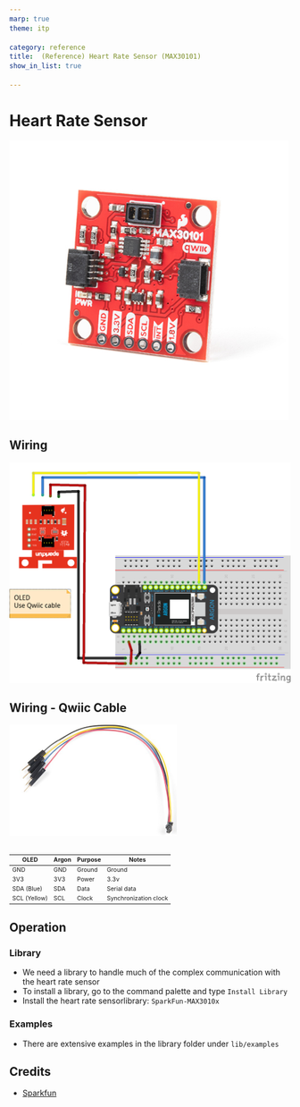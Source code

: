 ```yaml
---
marp: true
theme: itp

category: reference
title:  (Reference) Heart Rate Sensor (MAX30101)
show_in_list: true

---
```

<!-- headingDivider: 2 -->



# Heart Rate Sensor

<img src="heart_rate_sensor.assets/MAX30101.jpg" alt="image-20200416155711370" style="width:500px" />

## Wiring

<img src="heart_rate_sensor.assets/oled_i2c_bb.png" style="width:900px;" />

## Wiring - Qwiic Cable

<img src="heart_rate_sensor.assets/qwiic_cable.jpg" style="width:300px;" />

## 
<span style="font-size:75%">



| OLED         | Argon | Purpose | Notes                 |
| ------------ | ----- | ------- | --------------------- |
| GND          | GND   | Ground  | Ground                |
| 3V3          | 3V3   | Power   | 3.3v                  |
| SDA (Blue)   | SDA   | Data    | Serial data           |
| SCL (Yellow) | SCL   | Clock   | Synchronization clock |

</span>

## Operation

### Library

* We need a library to handle much of the complex communication with the heart rate sensor
* To install a library, go to the command palette and type `Install Library`
* Install the heart rate sensorlibrary: `SparkFun-MAX3010x`

### Examples

- There are extensive examples in the library folder under `lib/examples`

  



## Credits

- [Sparkfun](https://www.sparkfun.com/products/16474)